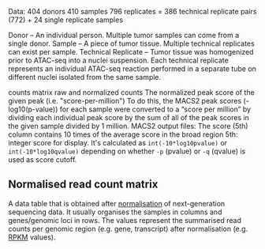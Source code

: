 Data:
404 donors
410 samples
796 replicates = 386 technical replicate pairs (772) + 24 single replicate samples 

Donor – An individual person. Multiple tumor samples can come from a single donor.
Sample – A piece of tumor tissue. Multiple technical replicates can exist per sample.
Technical Replicate – Tumor tissue was homogenized prior to ATAC-seq into a nuclei suspension. Each technical replicate represents an individual ATAC-seq reaction performed in a separate tube on different nuclei isolated from the same sample.

counts matrix
raw and normalized counts
The normalized peak score of the given peak (i.e. "score-per-million")
To do this, the MACS2 peak scores (-log10(p-value)) for each sample were converted to a “score per million” by dividing each individual peak score by the sum of all of the peak scores in the given sample divided by 1 million. 
MACS2 output files:
The score (5th) column contains 10 times of the average score in the broad region
5th: integer score for display. It's calculated as `int(-10*log10pvalue)` or `int(-10*log10qvalue)` depending on whether `-p` (pvalue) or `-q` (qvalue) is used as score cutoff.

## Normalised read count matrix

A data table that is obtained after  [normalisation](https://www.ebi.ac.uk/training/online/glossary/normalisation)  of next-generation sequencing data. It usually organises the samples in columns and genes/genomic loci in rows. The values represent the summarised read counts per genomic region (e.g. gene, transcript) after normalisation (e.g.  [RPKM](https://www.ebi.ac.uk/training/online/glossary/rpkm)  values).


<!--stackedit_data:
eyJoaXN0b3J5IjpbMjEwMDk5MjcxLDM0MjQzODY0MCwtMjA3ND
cwODIwMSwtMTY1NzkxODg1OCwtNTU2Mzk3OTcyLC0xNDgyNTU2
ODA0LC05NjIxNDQzNzIsMTIyNjkzNDEzMCwtMTYxNTI3ODgwNC
wtMTU5NjkxMTE1MSwxMTQxNjY3NDEwLDQ0Mjg0NzA0MCwtMTg2
MjU0NzUxNF19
-->